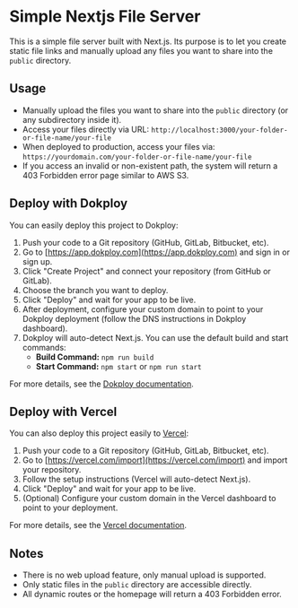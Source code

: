 # Simple Nextjs File Server

This is a simple file server built with Next.js. Its purpose is to let you create static file links and manually upload any files you want to share into the `public` directory.

## Usage

- Manually upload the files you want to share into the `public` directory (or any subdirectory inside it).
- Access your files directly via URL: `http://localhost:3000/your-folder-or-file-name/your-file`
- When deployed to production, access your files via: `https://yourdomain.com/your-folder-or-file-name/your-file`
- If you access an invalid or non-existent path, the system will return a 403 Forbidden error page similar to AWS S3.

## Deploy with Dokploy

You can easily deploy this project to Dokploy:

1. Push your code to a Git repository (GitHub, GitLab, Bitbucket, etc).
2. Go to [https://app.dokploy.com](https://app.dokploy.com) and sign in or sign up.
3. Click "Create Project" and connect your repository (from GitHub or GitLab).
4. Choose the branch you want to deploy.
5. Click "Deploy" and wait for your app to be live.
6. After deployment, configure your custom domain to point to your Dokploy deployment (follow the DNS instructions in Dokploy dashboard).
7. Dokploy will auto-detect Next.js. You can use the default build and start commands:
   - **Build Command:** `npm run build`
   - **Start Command:** `npm start` or `npm run start`

For more details, see the [Dokploy documentation](https://docs.dokploy.com/).

## Deploy with Vercel

You can also deploy this project easily to [Vercel](https://vercel.com/):

1. Push your code to a Git repository (GitHub, GitLab, Bitbucket, etc).
2. Go to [https://vercel.com/import](https://vercel.com/import) and import your repository.
3. Follow the setup instructions (Vercel will auto-detect Next.js).
4. Click "Deploy" and wait for your app to be live.
5. (Optional) Configure your custom domain in the Vercel dashboard to point to your deployment.

For more details, see the [Vercel documentation](https://vercel.com/docs).

## Notes
- There is no web upload feature, only manual upload is supported.
- Only static files in the `public` directory are accessible directly.
- All dynamic routes or the homepage will return a 403 Forbidden error.
